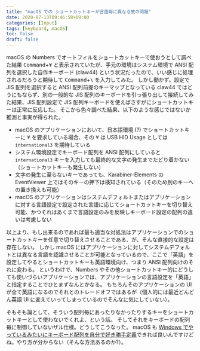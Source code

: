 ```yaml
---
title: "macOS での ショートカットキーが言語毎に異なる故の問題"
date: 2020-07-13T09:46:58+09:00
categories: [Input]
tags: [keyboard, macOS]
toc: false
draft: false
---
```


macOS の Numbers でオートフィルをショートカットキーで使おうとして調べた結果 <kbd>Command</kbd>+<kbd>&yen;</kbd> と表示されていたが、手元の環境はシステム環境で ANSI 配列を選択した自作キーボード (claw44) という状況だったので、いい感じに処理されるだろうと期待して <kbd>Command</kbd>+<kbd>&bsol;</kbd> を入力してみた。
しかし動かず。設定で JIS 配列を選択すると ANSI 配列前提のキーマップとなっている claw44 ではどうにもならず、別の一般的な JIS 配列のキーボードを引っ張り出して接続してみた結果、JIS 配列設定で JIS 配列キーボードを使えばさすがにショートカットキーは正常に反応した。
そこから色々調べた結果、以下のような感じではないか推測と事実が得られた。

- macOS のアプリケーションにおいて、日本語環境 (?) でショートカットキーに <kbd>&yen;</kbd> を要求している場合、その <kbd>&yen;</kbd> は USB HID Usage としては `international3` を期待している
- システム環境設定でキーボード配列を ANSI 配列にしていると `international3` キーを入力しても最終的な文字の発生までたどり着かない（ショートカットキーも発生しない）
- 文字の発生に至らないキーであっても、Karabiner-Elements の EventViewer 上ではそのキーの押下は検知されている（そのため別のキーへの置き換えも可能）
- macOS のアプリケーションはシステムデフォルトまたはアプリケーションに対する言語設定で設定された言語に応じてショートカットキーを切り替え可能、かつそれはあくまで言語設定のみを反映しキーボード設定の配列の違いは考慮しない

以上より、もし出来るのであれば最も適当な対処法はアプリケーションでのショートカットキーを任意で切り替えさせることである、が、そんな直接的な設定は存在しない。
しかし macOS にはアプリケーションに対してシステムデフォルトとは異なる言語を認識させることが可能となっているので、ここで「英語」を設定してやるとショートカットキーも英語環境向け、つまり ANSI 配列向けのそれに変わる。
というわけで、Numbers やその他ショートカットキー的にどうしても使いづらいアプリケーションでは、アプリケーションの言語設定を「英語」と指定することでひとまずなんとかなる。
もちろんそのアプリケーションの UI が全て英語になるのでそれとのトレードオフではあるが（個人的には最近どんどん英語 UI に変えていってしまっているのでそんなに気にしていない）。

そもそも論として、そういう配列毎にあったりなかったりするキーをショートカットキーとして使わないでくれよ、という話。
そしてそれをキーボードの配列毎に制御していないザル仕様。どうしてこうなった。
macOS も [Windows でやっているみたいにキーボード配列を自分で好き勝手定義](/doc/how-to-input-japanese-more-convinient-with-us-layout/)できれば良いんですけどね。やり方が分からない（そんな方法あるのか?）。
